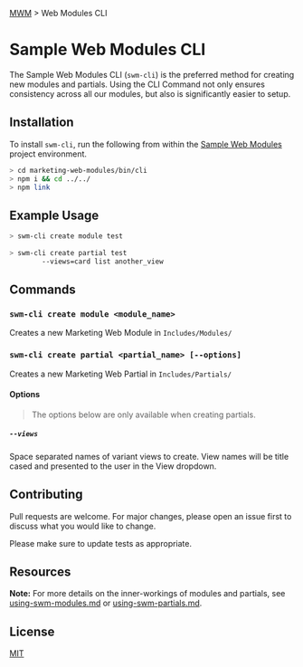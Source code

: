 [MWM](/README.md) > Web Modules CLI

# Sample Web Modules CLI
The Sample Web Modules CLI (`swm-cli`) is the preferred method for creating new modules and partials. Using the CLI Command not only ensures consistency across all our modules, but also is significantly easier to setup.

## Installation

To install `swm-cli`, run the following from within the [Sample Web Modules](https://code.corp.sample.com/wpdev/marketing-web-modules/) project environment.

```bash
> cd marketing-web-modules/bin/cli
> npm i && cd ../../
> npm link
```

## Example Usage

```bash
> swm-cli create module test
        
> swm-cli create partial test
        --views=card list another_view
```
## Commands

### `swm-cli create module <module_name>`

Creates a new Marketing Web Module in `Includes/Modules/`

### `swm-cli create partial <partial_name> [--options]`

Creates a new Marketing Web Partial in `Includes/Partials/`

#### Options

> The options below are only available when creating partials.

##### `--views`

Space separated names of variant views to create. View names will be title cased and presented to the user in the View dropdown.

## Contributing
Pull requests are welcome. For major changes, please open an issue first to discuss what you would like to change.

Please make sure to update tests as appropriate.

## Resources
**Note:** For more details on the inner-workings of modules and partials, see [using-swm-modules.md](using-swm-modules.md) or [using-swm-partials.md](using-swm-partials.md).

## License
[MIT](https://choosealicense.com/licenses/mit/)